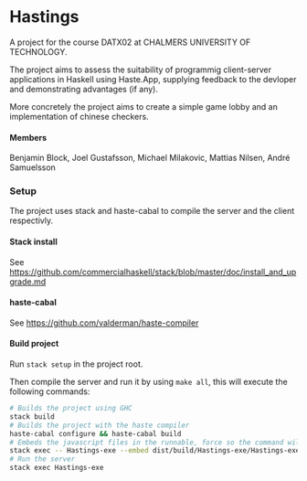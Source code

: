 # Hastings
A project for the course DATX02 at CHALMERS UNIVERSITY OF TECHNOLOGY. 

The project aims to assess the suitability of programmig client-server applications in Haskell using Haste.App, supplying feedback to the devloper and demonstrating advantages (if any). 

More concretely the project aims to create a simple game lobby and an implementation of chinese checkers. 

#### Members 
Benjamin Block, Joel Gustafsson, Michael Milakovic, Mattias Nilsen, André Samuelsson 


### Setup
The project uses stack and haste-cabal to compile the server and the client respectivly.

#### Stack install
See https://github.com/commercialhaskell/stack/blob/master/doc/install_and_upgrade.md<br>
#### haste-cabal
See https://github.com/valderman/haste-compiler

#### Build project
Run `stack setup` in the project root.

Then compile the server and run it by using `make all`, this will execute the following commands:
```bash
# Builds the project using GHC
stack build
# Builds the project with the haste compiler
haste-cabal configure && haste-cabal build
# Embeds the javascript files in the runnable, force so the command will run even if no changes has been made.
stack exec -- Hastings-exe --embed dist/build/Hastings-exe/Hastings-exe --force
# Run the server
stack exec Hastings-exe
```

